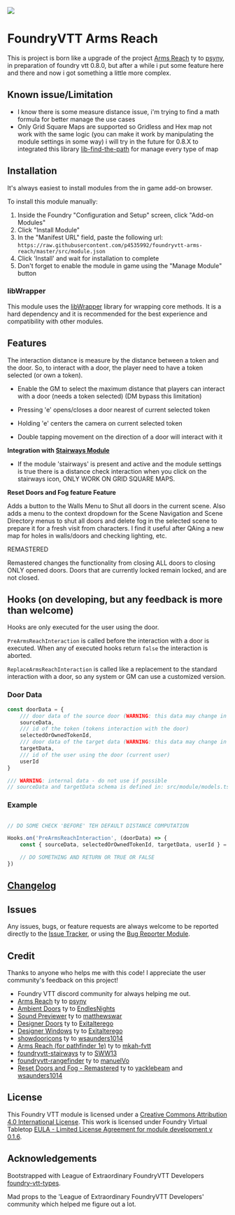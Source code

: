 ![](https://img.shields.io/badge/Foundry-v0.8.6-informational)

#  FoundryVTT Arms Reach

This is project is born like a upgrade of the project [Arms Reach](https://github.com/psyny/FoundryVTT/tree/master/ArmsReach) ty to [psyny](https://github.com/psyny), in preparation of foundry vtt 0.8.0, but after a while i put some feature here and there and now i got something a little more complex.


## Known issue/Limitation

- I know there is some measure distance issue, i'm trying to find a math formula for better manage the use cases
- Only Grid Square Maps are supported so Gridless and Hex map not work with the same logic (you can make it work by manipulating the module settings in some way) i will try in the future for 0.8.X to integrated this library [lib-find-the-path](https://github.com/dwonderley/lib-find-the-path/) for manage every type of map

## Installation

It's always easiest to install modules from the in game add-on browser.

To install this module manually:
1.  Inside the Foundry "Configuration and Setup" screen, click "Add-on Modules"
2.  Click "Install Module"
3.  In the "Manifest URL" field, paste the following url:
`https://raw.githubusercontent.com/p4535992/foundryvtt-arms-reach/master/src/module.json`
4.  Click 'Install' and wait for installation to complete
5.  Don't forget to enable the module in game using the "Manage Module" button

### libWrapper

This module uses the [libWrapper](https://github.com/ruipin/fvtt-lib-wrapper) library for wrapping core methods. It is a hard dependency and it is recommended for the best experience and compatibility with other modules.

## Features 

The interaction distance is measure by the distance between a token and the door. So, to interact with a door, the player need to have a token selected (or own a token).

* Enable the GM to select the maximum distance that players can interact with a door (needs a token selected) (DM bypass this limitation)

* Pressing 'e' opens/closes a door nearest of current selected token

* Holding 'e' centers the camera on current selected token

* Double tapping movement on the direction of a door will interact with it


**Integration with [Stairways Module]((https://gitlab.com/SWW13/foundryvtt-stairways))**

* If the module 'stairways' is present and active and the module settings is true there is a distance check interaction when you click on the stairways icon, ONLY WORK ON GRID SQUARE MAPS.

**Reset Doors and Fog feature Feature**

Adds a button to the Walls Menu to Shut all doors in the current scene. Also adds a menu to the context dropdown for the Scene Navigation and Scene Directory menus to shut all doors and delete fog in the selected scene to prepare it for a fresh visit from characters. I find it useful after QAing a new map for holes in walls/doors and checking lighting, etc.

REMASTERED

Remastered changes the functionality from closing ALL doors to closing ONLY opened doors. Doors that are currently locked remain locked, and are not closed.

## Hooks (on developing, but any feedback is more than welcome)

Hooks are only executed for the user using the door.

`PreArmsReachInteraction` is called before the interaction with a door is executed. When any of executed hooks return `false` the interaction is aborted.

`ReplaceArmsReachInteraction` is called like a replacement to the standard interaction with a door, so any system or GM can use a customized version.

### Door Data

```js
const doorData = {
    /// door data of the source door (WARNING: this data may change in the future)
    sourceData,
    /// id of the token (tokens interaction with the door)
    selectedOrOwnedTokenId,
    /// door data of the target data (WARNING: this data may change in the future)
    targetData,
    /// id of the user using the door (current user)
    userId
}

/// WARNING: internal data - do not use if possible
// sourceData and targetData schema is defined in: src/module/models.ts (or module/models.js)
```

### Example

```js

// DO SOME CHECK 'BEFORE' TEH DEFAULT DISTANCE COMPUTATION

Hooks.on('PreArmsReachInteraction', (doorData) => {
    const { sourceData, selectedOrOwnedTokenId, targetData, userId } = doorData

    // DO SOMETHING AND RETURN OR TRUE OR FALSE
})

```

## [Changelog](./changelog.md)

## Issues

Any issues, bugs, or feature requests are always welcome to be reported directly to the [Issue Tracker](https://github.com/p4535992/foundryvtt-arms-reach/issues ), or using the [Bug Reporter Module](https://foundryvtt.com/packages/bug-reporter/).

## Credit

Thanks to anyone who helps me with this code! I appreciate the user community's feedback on this project!

- Foundry VTT discord community for always helping me out.
- [Arms Reach](https://github.com/psyny/FoundryVTT/tree/master/ArmsReach) ty to [psyny](https://github.com/psyny)
- [Ambient Doors](https://github.com/EndlesNights/ambientdoors) ty to [EndlesNights](https://github.com/EndlesNights)
- [Sound Previewer](https://github.com/matthewswar/foundry-vtt-sound-previewer) ty to [matthewswar](https://github.com/matthewswar)
- [Designer Doors](https://github.com/Exitalterego/designerdoors) ty to [Exitalterego](https://github.com/Exitalterego)
- [Designer Windows](https://github.com/Exitalterego/designerwindows) ty to [Exitalterego](https://github.com/Exitalterego)
- [showdooricons](https://github.com/wsaunders1014/showdooricons) ty to [wsaunders1014](https://github.com/wsaunders1014)
- [Arms Reach (for pathfinder 1e)](https://gitlab.com/mkah-fvtt/pf1/arms-reach) ty to [mkah-fvtt](https://gitlab.com/mkah-fvtt)
- [foundryvtt-stairways](https://gitlab.com/SWW13/foundryvtt-stairways) ty to [SWW13](https://gitlab.com/SWW13)
- [foundryvtt-rangefinder](https://github.com/manuelVo/foundryvtt-rangefinder/tree/master) ty to [manuelVo](https://github.com/manuelVo)
- [Reset Doors and Fog - Remastered](https://github.com/p4535992/resetdoorsandfog) ty to [yacklebeam](https://github.com/yacklebeam) and [wsaunders1014](https://github.com/wsaunders1014)

## License
This Foundry VTT module is licensed under a [Creative Commons Attribution 4.0 International License](http://creativecommons.org/licenses/by/4.0/).
This work is licensed under Foundry Virtual Tabletop [EULA - Limited License Agreement for module development v 0.1.6](http://foundryvtt.com/pages/license.html).

## Acknowledgements

Bootstrapped with League of Extraordinary FoundryVTT Developers  [foundry-vtt-types](https://github.com/League-of-Foundry-Developers/foundry-vtt-types).

Mad props to the 'League of Extraordinary FoundryVTT Developers' community which helped me figure out a lot.


